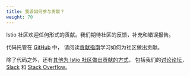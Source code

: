 ```yaml
---
title: 我该如何参与贡献？
weight: 70
---
```


Istio 社区欢迎任何形式的贡献。我们期待社区的反馈，补充和错误报告。

代码托管在 [GitHub](https://github.com/istio) 中，
请阅读[贡献指南](https://github.com/istio/community/blob/master/CONTRIBUTING.md)学习如何为社区做出贡献。

除了代码之外，还有[其他为 Istio 社区做出贡献的方式](/zh/get-involved/)，
包括我们的[讨论论坛](https://discuss.istio.io)，[Slack](https://istio.slack.com)
和 [Stack Overflow](https://stackoverflow.com/questions/tagged/istio)。
